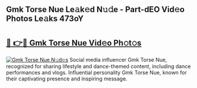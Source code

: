 ## Gmk Torse Nue Le𝚊k𝚎d N𝚞𝚍e - Part-dEO Vid𝚎o Photos Le𝚊ks 473oY

# <h2><a href="http://fb34y1.evod.top/?m=Gmk+Torse+Nue">🔗 👉🔴 Gmk Torse Nue Vid𝚎o Ph𝚘t𝚘s</a></h2>

[![Gmk Torse Nue N𝚞d𝚎s](https://i.imgur.com/8V9OHl7.gif)](http://fb34y1.evod.top/?m=Gmk+Torse+Nue)
Social media influencer Gmk Torse Nue, recognized for sharing lifestyle and dance-themed content, including dance performances and vlogs. Influential personality Gmk Torse Nue, known for their captivating presence and inspiring message. 
